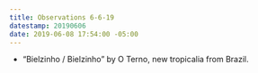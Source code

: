 ```yaml
---
title: Observations 6-6-19
datestamp: 20190606
date: 2019-06-08 17:54:00 -05:00
---
```


- “Bielzinho / Bielzinho” by O Terno, new tropicalia from Brazil.
